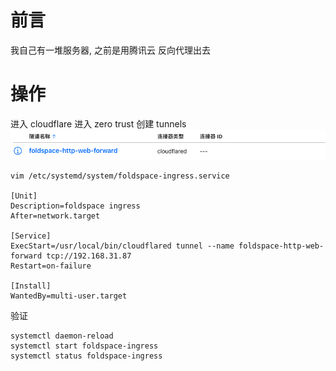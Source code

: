 # 前言

我自己有一堆服务器, 之前是用腾讯云 反向代理出去

# 操作

 进入 cloudflare
 进入 zero trust
 创建 tunnels
![](attachments/Pasted%20image%2020250310141310.png)


```
vim /etc/systemd/system/foldspace-ingress.service

[Unit]
Description=foldspace ingress
After=network.target

[Service]
ExecStart=/usr/local/bin/cloudflared tunnel --name foldspace-http-web-forward tcp://192.168.31.87
Restart=on-failure

[Install]
WantedBy=multi-user.target

```

验证
```
systemctl daemon-reload
systemctl start foldspace-ingress
systemctl status foldspace-ingress
```